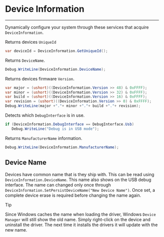 # Device Information
---

Dynamically configure your system through these services that acquire `DeviceInformation`.

Returns devices `UniqueId`
```cs
var deviceId = DeviceInformation.GetUniqueId();
```

Returns `DeviceName`.
```cs
Debug.WriteLine(DeviceInformation.DeviceName);
```

Returns devices firmware `Version`.
```cs
var major = (ushort)((DeviceInformation.Version >> 48) & 0xFFFF);
var minor = (ushort)((DeviceInformation.Version >> 32) & 0xFFFF);
var build = (ushort)((DeviceInformation.Version >> 16) & 0xFFFF);
var revision = (ushort)((DeviceInformation.Version >> 0) & 0xFFFF);
Debug.WriteLine(major +"."+ minor +"."+ build +"."+ revision);
```

Detects which `DebugInterface` is in use.
```cs
if (DeviceInformation.DebugInterface == DebugInterface.Usb)
   Debug.WriteLine("Debug is in USB mode");
```

Returns `ManufacturerName` information.  
```cs
Debug.WriteLine(DeviceInformation.ManufacturerName);
```

## Device Name
Devices have common name that is they ship with. This can be read using `DeviceInformation.DeviceName`. This name also shows on the USB debug interface. The name can changed only once through `DeviceInformation.SetPersistDeviceName("New Device Name")`. Once set, a complete device erase is required before changing the name again.

> [!TIP]
> Since Windows caches the name when loading the driver, Windows `Device Manager` will still show the old name. Simply right-click on the device and uninstall the driver. The next time it installs the drivers it will update with the new name.

